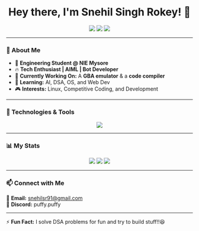 <h1 align="center">Hey there, I'm Snehil Singh Rokey! 👋</h1>
<p align="center">
  <a href="https://github.com/SnehilSinghRokey"><img src="https://img.shields.io/github/followers/SnehilSinghRokey?label=Followers&style=social"></a>
  <a href="https://leetcode.com/snehilsr91/"><img src="https://img.shields.io/badge/-LeetCode-orange?style=flat-square&logo=leetcode&logoColor=white"></a>
  <a href="https://www.linkedin.com/in/snehil-singh-rokey-b619862a1"><img src="https://img.shields.io/badge/-LinkedIn-blue?style=flat-square&logo=Linkedin&logoColor=white"></a>
</p>

---

### 🚀 About Me  
- 🏫 **Engineering Student @ NIE Mysore**  
- 🔥 **Tech Enthusiast | AIML | Bot Developer**  
- 🎯 **Currently Working On:** A **GBA emulator** & a **code compiler**  
- 🌱 **Learning:** AI, DSA, OS, and Web Dev  
- 🎮 **Interests:** Linux, Competitive Coding, and Development  

---

### 🔧 Technologies & Tools  
<p align="center">
  <img src="https://skillicons.dev/icons?i=java,python,cpp,js,html,css,bash,linux,github,vscode" />
</p>

---

### 📊 My Stats  
<p align="center">
  <img src="https://img.shields.io/badge/LeetCode%20Problems%20Solved-XXX-orange?style=for-the-badge&logo=leetcode" />
  <img src="https://img.shields.io/badge/GFG%20Problems%20Solved-XXX-brightgreen?style=for-the-badge&logo=geeksforgeeks" />
  <img src="https://img.shields.io/badge/GitHub%20Contributions-XXX-blueviolet?style=for-the-badge&logo=github" />
</p>

---

### 📫 Connect with Me  
📩 **Email:** snehilsr91@gmail.com  
💬 **Discord:** puffy.puffy  

---

⚡ **Fun Fact:** I solve DSA problems for fun and try to build stuff!!😆
